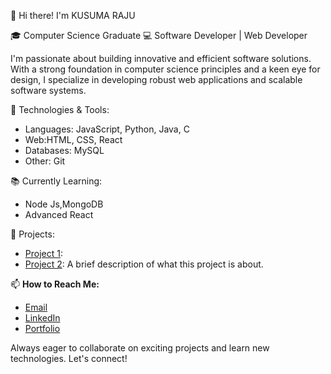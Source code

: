 

👋 Hi there! I'm KUSUMA RAJU

🎓 Computer Science Graduate
💻 Software Developer | Web Developer

I'm passionate about building innovative and efficient software solutions. With a strong foundation in computer science principles and a keen eye for design, I specialize in developing robust web applications and scalable software systems.

🔧 Technologies & Tools:
- Languages: JavaScript, Python, Java, C
- Web:HTML, CSS, React
- Databases: MySQL
- Other: Git

📚 Currently Learning:
- Node Js,MongoDB
- Advanced React 

🌟 Projects:
- [Project 1](link): 
- [Project 2](link): A brief description of what this project is about.

📫 **How to Reach Me:**
- [Email](mailto:your-email@example.com)
- [LinkedIn](your-linkedin-url)
- [Portfolio](your-portfolio-url)

Always eager to collaborate on exciting projects and learn new technologies. Let's connect!
<!---
Kusuma1806/Kusuma1806 is a ✨ special ✨ repository because its `README.md` (this file) appears on your GitHub profile.
You can click the Preview link to take a look at your changes.
--->
